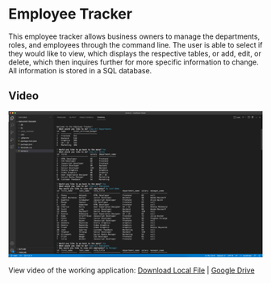 # Employee Tracker

This employee tracker allows business owners to manage the departments, roles, and employees through the command line. The user is able to select if they would like to view, which displays the respective tables, or add, edit, or delete, which then inquires further for more specific information to change. All information is stored in a SQL database.

## Video

[![Click link to view video](./video/screenshot.png)](https://drive.google.com/file/d/1ZOPyhxvfkF5h4Q_yqwluuNLqwa25ljt-/view?usp=sharing)

View video of the working application: [Download Local File](https://github.com/JColeCodes/empire-sequel/raw/main/video/Employee%20Tracker.mp4) | [Google Drive](https://drive.google.com/file/d/1ZOPyhxvfkF5h4Q_yqwluuNLqwa25ljt-/view?usp=sharing)